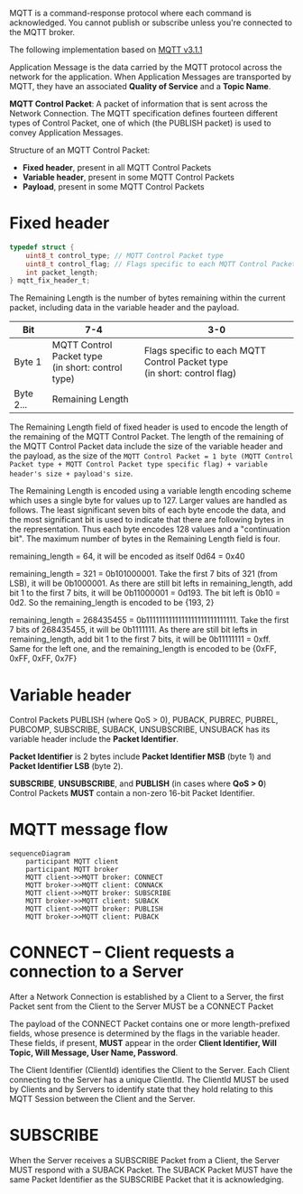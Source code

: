 MQTT is a command-response protocol where each command is acknowledged. You cannot publish or subscribe unless you're connected to the MQTT broker.

The following implementation based on [MQTT v3.1.1](https://docs.oasis-open.org/mqtt/mqtt/v3.1.1/os/mqtt-v3.1.1-os.pdf)

Application Message is the data carried by the MQTT protocol across the network for the application. When Application Messages are transported by MQTT, they have an associated **Quality of Service** and a **Topic Name**.

**MQTT Control Packet**: A packet of information that is sent across the Network Connection. The MQTT specification defines fourteen different types of Control Packet, one of which (the PUBLISH packet) is used to convey Application Messages.

Structure of an MQTT Control Packet:
* **Fixed header**, present in all MQTT Control Packets
* **Variable header**, present in some MQTT Control Packets
* **Payload**, present in some MQTT Control Packets

# Fixed header

```c
typedef struct {
    uint8_t control_type; // MQTT Control Packet type
    uint8_t control_flag; // Flags specific to each MQTT Control Packet type
    int packet_length;
} mqtt_fix_header_t;
```
The Remaining Length is the number of bytes remaining within the current packet, including data in the variable header and the payload. 

<table>
    <thead>
        <tr>
            <th>Bit</th>
            <th>7-4</th>
            <th>3-0</th>
        </tr>
    </thead>
    <tbody>
        <tr>
            <td>Byte 1</td>
            <td>MQTT Control Packet type <br>(in short: control type)</td>
            <td>Flags specific to each MQTT Control Packet type <br> (in short: control flag)</td>
        </tr>
        <tr>
            <td>Byte 2...</td>
            <td colspan=2>Remaining Length</td>
        </tr>
    </tbody>
</table>

The Remaining Length field of fixed header is used to encode the length of the remaining of the MQTT Control Packet. The length of the remaining of the MQTT Control Packet data include the size of the variable header and the payload, as the size of the ``MQTT Control Packet = 1 byte (MQTT Control Packet type + MQTT Control Packet type specific flag) + variable header's size + payload's size``.

The Remaining Length is encoded using a variable length encoding scheme which uses a single byte for values up to 127. Larger values are handled as follows. The least significant seven bits of each byte encode the data, and the most significant bit is used to indicate that there are following bytes in the representation. Thus each byte encodes 128 values and a "continuation bit". The maximum number of bytes in the Remaining Length field is four.

remaining_length = 64, it will be encoded as itself 0d64 = 0x40

remaining_length = 321 = 0b101000001. Take the first 7 bits of 321 (from LSB), it will be 0b1000001. As there are still bit lefts in remaining_length, add bit 1 to the first 7 bits, it will be 0b11000001 = 0d193. The bit left is 0b10 = 0d2. So the remaining_length is encoded to be {193, 2} 

remaining_length = 268435455 = 0b1111111111111111111111111111. Take the first 7 bits of 268435455, it will be 0b1111111. As there are still bit lefts in remaining_length, add bit 1 to the first 7 bits, it will be 0b11111111 = 0xff. Same for the left one, and the remaining_length is encoded to be {0xFF, 0xFF, 0xFF, 0x7F}

# Variable header
Control Packets PUBLISH (where QoS > 0), PUBACK, PUBREC, PUBREL, PUBCOMP, SUBSCRIBE, SUBACK, UNSUBSCRIBE, UNSUBACK has its variable header include the **Packet Identifier**.

**Packet Identifier** is 2 bytes include **Packet Identifier MSB** (byte 1) and **Packet Identifier LSB** (byte 2).

**SUBSCRIBE**, **UNSUBSCRIBE**, and **PUBLISH** (in cases where **QoS > 0**) Control Packets **MUST** contain a non-zero 16-bit Packet Identifier.

# MQTT message flow

```mermaid
sequenceDiagram
    participant MQTT client
    participant MQTT broker
    MQTT client->>MQTT broker: CONNECT
    MQTT broker->>MQTT client: CONNACK
    MQTT client->>MQTT broker: SUBSCRIBE
    MQTT broker->>MQTT client: SUBACK
    MQTT client->>MQTT broker: PUBLISH
    MQTT broker->>MQTT client: PUBACK
```

# CONNECT – Client requests a connection to a Server 
After a Network Connection is established by a Client to a Server, the first Packet sent from the Client to the Server MUST be a CONNECT Packet

The payload of the CONNECT Packet contains one or more length-prefixed fields, whose presence is determined by the flags in the variable header. These fields, if present, **MUST** appear in the order **Client Identifier, Will Topic, Will Message, User Name, Password**.

The Client Identifier (ClientId) identifies the Client to the Server. Each Client connecting to the Server has a unique ClientId. The ClientId MUST be used by Clients and by Servers to identify state that they hold relating to this MQTT Session between the Client and the Server.
# SUBSCRIBE
When the Server receives a SUBSCRIBE Packet from a Client, the Server MUST respond with a SUBACK Packet. The SUBACK Packet MUST have the same Packet Identifier as the SUBSCRIBE Packet that it is acknowledging.
